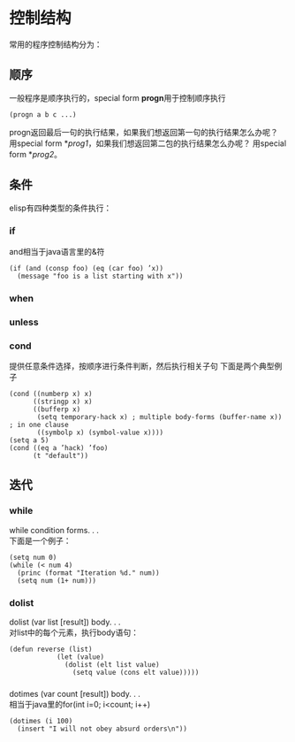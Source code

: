 # 控制结构
常用的程序控制结构分为：

## 顺序
一般程序是顺序执行的，special form **progn**用于控制顺序执行  
```elisp
(progn a b c ...)
```
progn返回最后一句的执行结果，如果我们想返回第一句的执行结果怎么办呢？
用special form **prog1*，如果我们想返回第二包的执行结果怎么办呢？
用special form **prog2*。

## 条件
elisp有四种类型的条件执行：

### if
and相当于java语言里的&符
```
(if (and (consp foo) (eq (car foo) ’x))
  (message "foo is a list starting with x"))
```
### when

### unless

### cond
提供任意条件选择，按顺序进行条件判断，然后执行相关子句
下面是两个典型例子
```elisp
(cond ((numberp x) x)
      ((stringp x) x)
      ((bufferp x)
       (setq temporary-hack x) ; multiple body-forms (buffer-name x)) ; in one clause
       ((symbolp x) (symbol-value x))))
(setq a 5)
(cond ((eq a ’hack) ’foo)
      (t "default"))
```

## 迭代

### while
while condition forms. . .  
下面是一个例子：
```elisp
(setq num 0)
(while (< num 4)
  (princ (format "Iteration %d." num))
  (setq num (1+ num)))
```

### dolist
dolist (var list [result]) body. . .  
对list中的每个元素，执行body语句：  
```elisp
(defun reverse (list)
            (let (value)
              (dolist (elt list value)
                (setq value (cons elt value)))))
```

### 
dotimes (var count [result]) body. . .  
相当于java里的for(int i=0; i<count; i++)
```
(dotimes (i 100)
  (insert "I will not obey absurd orders\n"))
```
